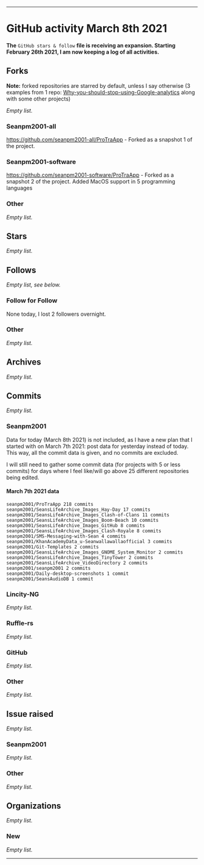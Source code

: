 
***

# GitHub activity March 8th 2021

**The** `GitHub stars & follow` **file is receiving an expansion. Starting February 26th 2021, I am now keeping a log of all activities.**

## Forks

**Note:** forked repositories are starred by default, unless I say otherwise (3 examples from 1 repo: [Why-you-should-stop-using-Google-analytics](https://github.com/seanpm2001/Why-you-should-stop-using-Google-analytics) along with some other projects)

_Empty list._

### Seanpm2001-all

https://github.com/seanpm2001-all/ProTraApp - Forked as a snapshot 1 of the project.

### Seanpm2001-software

https://github.com/seanpm2001-software/ProTraApp - Forked as a snapshot 2 of the project. Added MacOS support in 5 programming languages

### Other

_Empty list._

## Stars

_Empty list._

## Follows

_Empty list, see below._

### Follow for Follow

None today, I lost 2 followers overnight.

### Other

_Empty list._

## Archives

_Empty list._

## Commits

_Empty list._

### Seanpm2001

<!--

**Note: 3 commits are ommitted from /seanpm2001/seanpm2001/ (2 commits) and /seanpm2001/Git-Templates/ (1 commit) as they are the end projects. Also, Git-Templates is where this is uploaded.**

_This rule is subject to change._

!-->

Data for today (March 8th 2021) is not included, as I have a new plan that I started with on March 7th 2021: post data for yesterday instead of today. This way, all the commit data is given, and no commits are excluded.

I will still need to gather some commit data (for projects with 5 or less commits) for days where I feel like/will go above 25 different repositories being edited.

#### March 7th 2021 data

```github-calendar:daily
seanpm2001/ProTraApp 218 commits
seanpm2001/SeansLifeArchive_Images_Hay-Day 17 commits
seanpm2001/SeansLifeArchive_Images_Clash-of-Clans 11 commits
seanpm2001/SeansLifeArchive_Images_Boom-Beach 10 commits
seanpm2001/SeansLifeArchive_Images_GitHub 8 commits
seanpm2001/SeansLifeArchive_Images_Clash-Royale 8 commits
seanpm2001/SMS-Messaging-with-Sean 4 commits
seanpm2001/KhanAcademyData_u-Seanwallawallaofficial 3 commits
seanpm2001/Git-Templates 2 commits
seanpm2001/SeansLifeArchive_Images_GNOME_System_Monitor 2 commits
seanpm2001/SeansLifeArchive_Images_TinyTower 2 commits
seanpm2001/SeansLifeArchive_VideoDirectory 2 commits
seanpm2001/seanpm2001 2 commits
seanpm2001/Daily-desktop-screenshots 1 commit
seanpm2001/SeansAudioDB 1 commit 
```

### Lincity-NG

_Empty list._

### Ruffle-rs

_Empty list._

### GitHub

_Empty list._

### Other

_Empty list._

## Issue raised

_Empty list._

### Seanpm2001

_Empty list._

### Other

_Empty list._

## Organizations

_Empty list._

### New

_Empty list._

***

